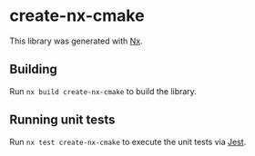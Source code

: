 # create-nx-cmake

This library was generated with [Nx](https://nx.dev).

## Building

Run `nx build create-nx-cmake` to build the library.

## Running unit tests

Run `nx test create-nx-cmake` to execute the unit tests via [Jest](https://jestjs.io).

